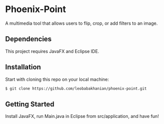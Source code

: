 # Phoenix-Point
A multimedia tool that allows users to flip, crop, or add filters to an image.

## Dependencies

This project requires JavaFX and Eclipse IDE.

## Installation

Start with cloning this repo on your local machine:

```sh
$ git clone https://github.com/leobabakhanian/phoenix-point.git
```

## Getting Started

Install JavaFX, run Main.java in Eclipse from src/application, and have fun!
